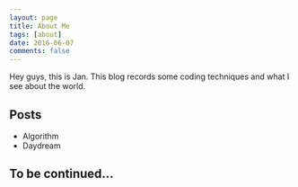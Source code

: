 ```yaml
---
layout: page
title: About Me
tags: [about]
date: 2016-06-07
comments: false
---
```

    
Hey guys, this is Jan. This blog records some coding techniques and what I see about the world.

## Posts
- Algorithm
- Daydream

## To be continued...
